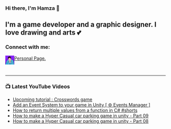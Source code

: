### Hi there, I'm Hamza 👋

## I'm a game developer and a graphic designer. I love drawing and arts 💕

### Connect with me:

[<img align="left" alt="Hamza Herbou" width="28px" src="https://github.com/herbou/me/blob/main/profile-pic.png?raw=true" />][portfolio] <a href="https://herbou.github.io/me" target="_blank">Personal Page.</a>

<br />

---

### 📺 Latest YouTube Videos 
<!-- YOUTUBE:START -->
- [Upcoming tutorial : Crosswords game](https://www.youtube.com/watch?v=hqXnzEBENgg)
- [Add an Event System to your game in Unity  [ ⚙️ Events Manager ]](https://www.youtube.com/watch?v=LyIu06jl7To)
- [How to return multiple values from a function in C#    #shorts](https://www.youtube.com/watch?v=pKxHhBhX72Q)
- [How to make a Hyper Casual car parking game in unity - Part 09](https://www.youtube.com/watch?v=CcbaomCQfRk)
- [How to make a Hyper Casual car parking game in unity - Part 08](https://www.youtube.com/watch?v=JZLl01ouDrQ)
<!-- YOUTUBE:END -->

[portfolio]: https://herbou.github.io/me

